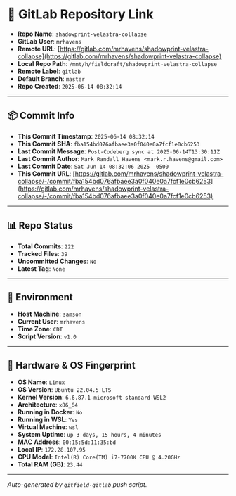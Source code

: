 # 🔗 GitLab Repository Link

- **Repo Name**: `shadowprint-velastra-collapse`
- **GitLab User**: `mrhavens`
- **Remote URL**: [https://gitlab.com/mrhavens/shadowprint-velastra-collapse](https://gitlab.com/mrhavens/shadowprint-velastra-collapse)
- **Local Repo Path**: `/mnt/h/fieldcraft/shadowprint-velastra-collapse`
- **Remote Label**: `gitlab`
- **Default Branch**: `master`
- **Repo Created**: `2025-06-14 08:32:14`

---

## 📦 Commit Info

- **This Commit Timestamp**: `2025-06-14 08:32:14`
- **This Commit SHA**: `fba154bd076afbaee3a0f040e0a7fcf1e0cb6253`
- **Last Commit Message**: `Post-Codeberg sync at 2025-06-14T13:30:11Z`
- **Last Commit Author**: `Mark Randall Havens <mark.r.havens@gmail.com>`
- **Last Commit Date**: `Sat Jun 14 08:32:06 2025 -0500`
- **This Commit URL**: [https://gitlab.com/mrhavens/shadowprint-velastra-collapse/-/commit/fba154bd076afbaee3a0f040e0a7fcf1e0cb6253](https://gitlab.com/mrhavens/shadowprint-velastra-collapse/-/commit/fba154bd076afbaee3a0f040e0a7fcf1e0cb6253)

---

## 📊 Repo Status

- **Total Commits**: `222`
- **Tracked Files**: `39`
- **Uncommitted Changes**: `No`
- **Latest Tag**: `None`

---

## 🧽 Environment

- **Host Machine**: `samson`
- **Current User**: `mrhavens`
- **Time Zone**: `CDT`
- **Script Version**: `v1.0`

---

## 🧬 Hardware & OS Fingerprint

- **OS Name**: `Linux`
- **OS Version**: `Ubuntu 22.04.5 LTS`
- **Kernel Version**: `6.6.87.1-microsoft-standard-WSL2`
- **Architecture**: `x86_64`
- **Running in Docker**: `No`
- **Running in WSL**: `Yes`
- **Virtual Machine**: `wsl`
- **System Uptime**: `up 3 days, 15 hours, 4 minutes`
- **MAC Address**: `00:15:5d:11:35:bd`
- **Local IP**: `172.28.107.95`
- **CPU Model**: `Intel(R) Core(TM) i7-7700K CPU @ 4.20GHz`
- **Total RAM (GB)**: `23.44`

---

_Auto-generated by `gitfield-gitlab` push script._
